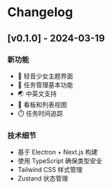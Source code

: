 # Changelog

## [v0.1.0] - 2024-03-19

### 新功能

- 🎵 轻音少女主题界面
- 📝 任务管理基本功能
- 🌏 中英文支持
- 🎨 看板和列表视图
- ⏱️ 任务时间追踪

### 技术细节

- 基于 Electron + Next.js 构建
- 使用 TypeScript 确保类型安全
- Tailwind CSS 样式管理
- Zustand 状态管理

